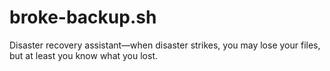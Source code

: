 # broke-backup.sh
Disaster recovery assistant—when disaster strikes, you may lose your files, but at least you know what you lost.
